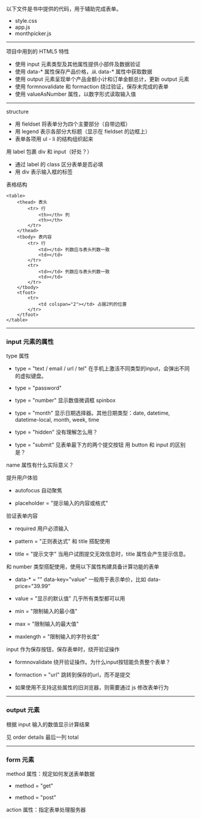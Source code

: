 以下文件是书中提供的代码，用于辅助完成表单。

* style.css
* app.js
* monthpicker.js

---

项目中用到的 HTML5 特性

* 使用 input 元素类型及其他属性提供小部件及数据验证
* 使用 data-* 属性保存产品价格，从 data-* 属性中获取数据
* 使用 output 元素呈现单个产品金额小计和订单金额总计，更新 output 元素
* 使用 formnovalidate 和 formaction 绕过验证，保存未完成的表单
* 使用 valueAsNumber 属性，以数字形式读取输入值

---

structure

* 用 fieldset 将表单分为四个主要部分（自带边框）
* 用 legend 表示各部分大标题（显示在 fieldset 的边框上）
* 表单各项用 ul - li 的结构组织起来

用 label 包裹 div 和 input（好处？）

* 通过 label 的 class 区分表单是否必填
* 用 div 表示输入框的标签

表格结构

    <table>
        <thead> 表头
            <tr> 行
                <th></th> 列
                <th></th>
            </tr>
        </thead>
        <tbody> 表内容
            <tr> 行
                <td></td> 列数应与表头列数一致
                <td></td>
            </tr>
            <tr>
                <td></td> 列数应与表头列数一致
                <td></td>
            </tr>
        </tbody>
        <tfoot>
            <tr>
                <td colspan="2"></td> 占据2列的位置
            </tr>
        </tfoot>
    </table>

---

### input 元素的属性 

type 属性

* type = "text / email / url / tel" 在手机上激活不同类型的input，会弹出不同的虚拟键盘。

* type = "password"

* type = "number" 显示数值微调框 spinbox

* type = "month" 显示日期选择器。其他日期类型：date, datetime, datetime-local, month, week, time

* type = "hidden" 没有理解怎么用？

* type = "submit" 见表单最下方的两个提交按钮 用 button 和 input 的区别是？

name 属性有什么实际意义？

提升用户体验

* autofocus 自动聚焦

* placeholder = "提示输入的内容或格式"

验证表单内容

* required 用户必须输入

* pattern = "正则表达式" 和 title 搭配使用

* title = "提示文字" 当用户试图提交无效信息时，title 属性会产生提示信息。

和 number 类型搭配使用，使用以下属性构建具备计算功能的表单

* data-* = "" data-key="value" 一般用于表示单价，比如 data-price="39.99"

* value = "显示的默认值" 几乎所有类型都可以用

* min = "限制输入的最小值" 

* max = "限制输入的最大值"

* maxlength = "限制输入的字符长度"

input 作为保存按钮，保存表单时，绕开验证操作

* formnovalidate 绕开验证操作。为什么input按钮能负责整个表单？

* formaction = "url" 跳转到保存的url，而不是提交

* 如果使用不支持这些属性的旧浏览器，则需要通过 js 修改表单行为

---

### output 元素

根据 input 输入的数值显示计算结果

见 order details 最后一列 total

---

### form 元素

method 属性：规定如何发送表单数据

* method = "get"

* method = "post"

action 属性：指定表单处理服务器